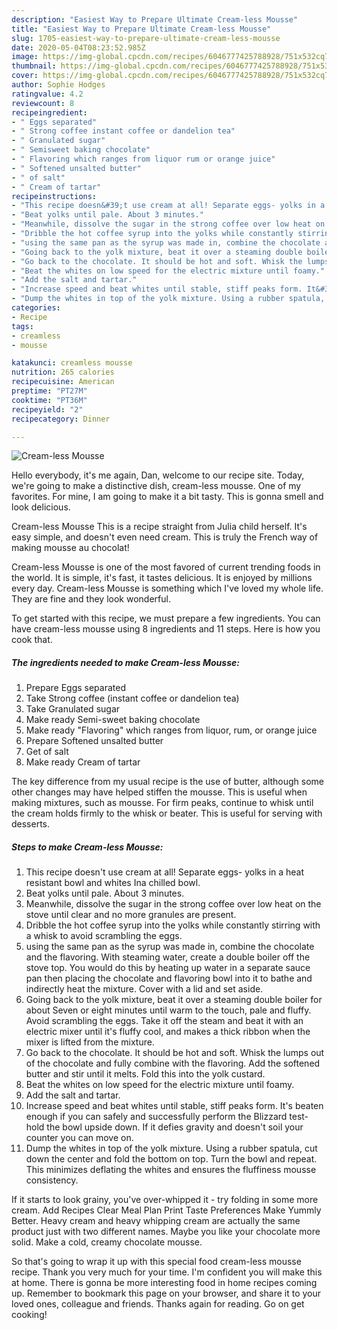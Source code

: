 ```yaml
---
description: "Easiest Way to Prepare Ultimate Cream-less Mousse"
title: "Easiest Way to Prepare Ultimate Cream-less Mousse"
slug: 1705-easiest-way-to-prepare-ultimate-cream-less-mousse
date: 2020-05-04T08:23:52.985Z
image: https://img-global.cpcdn.com/recipes/6046777425788928/751x532cq70/cream-less-mousse-recipe-main-photo.jpg
thumbnail: https://img-global.cpcdn.com/recipes/6046777425788928/751x532cq70/cream-less-mousse-recipe-main-photo.jpg
cover: https://img-global.cpcdn.com/recipes/6046777425788928/751x532cq70/cream-less-mousse-recipe-main-photo.jpg
author: Sophie Hodges
ratingvalue: 4.2
reviewcount: 8
recipeingredient:
- " Eggs separated"
- " Strong coffee instant coffee or dandelion tea"
- " Granulated sugar"
- " Semisweet baking chocolate"
- " Flavoring which ranges from liquor rum or orange juice"
- " Softened unsalted butter"
- " of salt"
- " Cream of tartar"
recipeinstructions:
- "This recipe doesn&#39;t use cream at all! Separate eggs- yolks in a heat resistant bowl and whites Ina chilled bowl."
- "Beat yolks until pale. About 3 minutes."
- "Meanwhile, dissolve the sugar in the strong coffee over low heat on the stove until clear and no more granules are present."
- "Dribble the hot coffee syrup into the yolks while constantly stirring with a whisk to avoid scrambling the eggs."
- "using the same pan as the syrup was made in, combine the chocolate and the flavoring. With steaming water, create a double boiler off the stove top. You would do this by heating up water in a separate sauce pan then placing the chocolate and flavoring bowl into it to bathe and indirectly heat the mixture. Cover with a lid and set aside."
- "Going back to the yolk mixture, beat it over a steaming double boiler for about Seven or eight minutes until warm to the touch, pale and fluffy. Avoid scrambling the eggs. Take it off the steam and beat it with an electric mixer until it&#39;s fluffy cool, and makes a thick ribbon when the mixer is lifted from the mixture."
- "Go back to the chocolate. It should be hot and soft. Whisk the lumps out of the chocolate and fully combine with the flavoring. Add the softened butter and stir until it melts. Fold this into the yolk custard."
- "Beat the whites on low speed for the electric mixture until foamy."
- "Add the salt and tartar."
- "Increase speed and beat whites until stable, stiff peaks form. It&#39;s beaten enough if you can safely and successfully perform the Blizzard test- hold the bowl upside down. If it defies gravity and doesn&#39;t soil your counter you can move on."
- "Dump the whites in top of the yolk mixture. Using a rubber spatula, cut down the center and fold the bottom on top. Turn the bowl and repeat. This minimizes deflating the whites and ensures the fluffiness mousse consistency."
categories:
- Recipe
tags:
- creamless
- mousse

katakunci: creamless mousse 
nutrition: 265 calories
recipecuisine: American
preptime: "PT27M"
cooktime: "PT36M"
recipeyield: "2"
recipecategory: Dinner

---
```



![Cream-less Mousse](https://img-global.cpcdn.com/recipes/6046777425788928/751x532cq70/cream-less-mousse-recipe-main-photo.jpg)

Hello everybody, it's me again, Dan, welcome to our recipe site. Today, we're going to make a distinctive dish, cream-less mousse. One of my favorites. For mine, I am going to make it a bit tasty. This is gonna smell and look delicious.

Cream-less Mousse This is a recipe straight from Julia child herself. It&#39;s easy simple, and doesn&#39;t even need cream. This is truly the French way of making mousse au chocolat!

Cream-less Mousse is one of the most favored of current trending foods in the world. It is simple, it's fast, it tastes delicious. It is enjoyed by millions every day. Cream-less Mousse is something which I've loved my whole life. They are fine and they look wonderful.


To get started with this recipe, we must prepare a few ingredients. You can have cream-less mousse using 8 ingredients and 11 steps. Here is how you cook that.

<!--inarticleads1-->

##### The ingredients needed to make Cream-less Mousse:

1. Prepare  Eggs separated
1. Take  Strong coffee (instant coffee or dandelion tea)
1. Take  Granulated sugar
1. Make ready  Semi-sweet baking chocolate
1. Make ready  &#34;Flavoring&#34; which ranges from liquor, rum, or orange juice
1. Prepare  Softened unsalted butter
1. Get  of salt
1. Make ready  Cream of tartar


The key difference from my usual recipe is the use of butter, although some other changes may have helped stiffen the mousse. This is useful when making mixtures, such as mousse. For firm peaks, continue to whisk until the cream holds firmly to the whisk or beater. This is useful for serving with desserts. 

<!--inarticleads2-->

##### Steps to make Cream-less Mousse:

1. This recipe doesn&#39;t use cream at all! Separate eggs- yolks in a heat resistant bowl and whites Ina chilled bowl.
1. Beat yolks until pale. About 3 minutes.
1. Meanwhile, dissolve the sugar in the strong coffee over low heat on the stove until clear and no more granules are present.
1. Dribble the hot coffee syrup into the yolks while constantly stirring with a whisk to avoid scrambling the eggs.
1. using the same pan as the syrup was made in, combine the chocolate and the flavoring. With steaming water, create a double boiler off the stove top. You would do this by heating up water in a separate sauce pan then placing the chocolate and flavoring bowl into it to bathe and indirectly heat the mixture. Cover with a lid and set aside.
1. Going back to the yolk mixture, beat it over a steaming double boiler for about Seven or eight minutes until warm to the touch, pale and fluffy. Avoid scrambling the eggs. Take it off the steam and beat it with an electric mixer until it&#39;s fluffy cool, and makes a thick ribbon when the mixer is lifted from the mixture.
1. Go back to the chocolate. It should be hot and soft. Whisk the lumps out of the chocolate and fully combine with the flavoring. Add the softened butter and stir until it melts. Fold this into the yolk custard.
1. Beat the whites on low speed for the electric mixture until foamy.
1. Add the salt and tartar.
1. Increase speed and beat whites until stable, stiff peaks form. It&#39;s beaten enough if you can safely and successfully perform the Blizzard test- hold the bowl upside down. If it defies gravity and doesn&#39;t soil your counter you can move on.
1. Dump the whites in top of the yolk mixture. Using a rubber spatula, cut down the center and fold the bottom on top. Turn the bowl and repeat. This minimizes deflating the whites and ensures the fluffiness mousse consistency.


If it starts to look grainy, you&#39;ve over-whipped it - try folding in some more cream. Add Recipes Clear Meal Plan Print Taste Preferences Make Yummly Better. Heavy cream and heavy whipping cream are actually the same product just with two different names. Maybe you like your chocolate more solid. Make a cold, creamy chocolate mousse. 

So that's going to wrap it up with this special food cream-less mousse recipe. Thank you very much for your time. I'm confident you will make this at home. There is gonna be more interesting food in home recipes coming up. Remember to bookmark this page on your browser, and share it to your loved ones, colleague and friends. Thanks again for reading. Go on get cooking!
